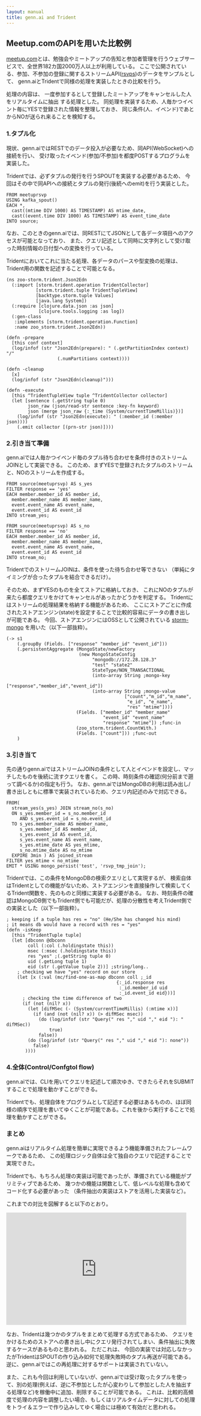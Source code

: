 ```yaml
---
layout: manual
title: genn.ai and Trident
---
```


## Meetup.comのAPIを用いた比較例


[meetup.com](http://www.meetup.com/)とは、勉強会やミートアップの告知と参加者管理を行うウェブサービスで、全世界182カ国2000万人以上が利用している。
ここで公開されている、参加、不参加の登録に関するストリームAPI([rsvps](http://www.meetup.com/meetup_api/docs/stream/2/rsvps/))のデータをサンプルとして、
genn.aiとTridentで同様の処理を実装したときの比較を行う。

処理の内容は、
一度参加するとして登録したミートアップをキャンセルした人をリアルタイムに抽出
する処理とした。
同処理を実装するため、人毎かつイベント毎にYESで登録された情報を整理しておき、
同じ条件(人、イベンド)であとからNOが送られ来ることを検知する。

### 1.タプル化

現状、genn.aiではRESTでのデータ投入が必要なため、同API(WebSocket)への接続を行い、
受け取ったイベンド(参加/不参加)を都度POSTするプログラムを実装した。

Tridentでは、必ずタプルの発行を行うSPOUTを実装する必要があるため、
今回はその中で同APIへの接続とタプルの発行(後続へのemit)を行う実装とした。

    FROM meetuprsvp
    USING kafka_spout()
    EACH *,
      cast((mtime DIV 1000) AS TIMESTAMP) AS mtime_date,
      cast((event.time DIV 1000) AS TIMESTAMP) AS event_time_date
    INTO source;

なお、このときのgenn.aiでは、同RESTにてJSONとして各データ項目へのアクセスが可能となっており、
また、クエリ記述として同時に文字列として受け取った時刻情報の日付型への変換を行っている。

Tridentにおいてこれに当たる処理、各データのパースや型変換の処理は、Trident用の関数を記述することで可能となる。

    (ns zoo-storm.trident.Json2Edn
      (:import [storm.trident.operation TridentCollector]
               [storm.trident.tuple TridentTupleView]
               [backtype.storm.tuple Values]
               [java.lang System])
      (:require [clojure.data.json :as json]
                [clojure.tools.logging :as log])
      (:gen-class
       :implements [storm.trident.operation.Function]
       :name zoo_storm.trident.Json2Edn))

    (defn -prepare
      [this conf context]
      (log/infof (str "Json2Edn(prepare): " (.getPartitionIndex context) "/"
                       (.numPartitions context))))

    (defn -cleanup
      [x]
      (log/infof (str "Json2Edn(cleanup)")))

    (defn -execute
      [this ^TridentTupleView tuple ^TridentCollector collector]
      (let [sentence (.getString tuple 0)
            json_raw (json/read-str sentence :key-fn keyword)
            json (merge json_raw {:_time (System/currentTimeMillis)})]
        (log/infof (str "Json2Edn(execute): " (:member_id (:member json))))
        (.emit collector [(prn-str json)])))


### 2.引き当て準備

genn.aiでは人毎かつイベンド毎のタプル待ち合わせを条件付きのストリームJOINとして実装できる。
このため、まずYESで登録されたタプルのストリームと、NOのストリームを作成する。

    FROM source(meetuprsvp) AS s_yes
    FILTER response == 'yes'
    EACH member.member_id AS member_id,
      member.member_name AS member_name,
      event.event_name AS event_name,
      event.event_id AS event_id
    INTO stream_yes;

    FROM source(meetuprsvp) AS s_no
    FILTER response == 'no'
    EACH member.member_id AS member_id,
      member.member_name AS member_name,
      event.event_name AS event_name,
      event.event_id AS event_id
    INTO stream_no;

TridentでのストリームJOINは、条件を使った待ち合わせ等できない
（単純にタイミングが合ったタプルを結合できるだけ）。

そのため、まずYESのものを全てストアに格納しておき、
これにNOのタプルが来たら都度クエリをかけてキャンセルがあったかどうかを判定する。
Tridentにはストリームの処理結果を格納する機能があるため、
ここにストアごとに作成されたストアエンジン(state)を設定することで比較的容易にデータの書き出しが可能である。
今回、ストアエンジンにはOSSとして公開されている [storm-mongo](https://github.com/wilbinsc/storm-mongo) を用いた（以下一部抜粋）。

    (-> s1
        (.groupBy (Fields. ["response" "member_id" "event_id"]))
        (.persistentAggregate (MongoState/newFactory
                               (new MongoStateConfig
                                    "mongodb://172.28.128.3"
                                    "test" "state2"
                                    StateType/NON_TRANSACTIONAL
                                    (into-array String ;mongo-key
                                                ["response","member_id","event_id"])
                                    (into-array String ;mongo-value
                                                ["count","m_id","m_name",
                                                 "e_id", "e_name",
                                                 "res" "mtime"])))
                              (Fields. ["member_id" "member_name"
                                        "event_id" "event_name"
                                        "response" "mtime"]) ;func-in
                              (zoo_storm.trident.CountWith.)
                              (Fields. ["count"])) ;func-out
        )

### 3.引き当て

先の通りgenn.aiではストリームJOINの条件として人とイベンドを設定し、マッチしたものを後続に流すクエリを書く。
この時、時刻条件の確認(何分前まで遡って調べるか)の指定も行う。
なお、genn.aiではMongoDBの利用は読み出し/書き出しともに標準で実装されているため、クエリ内記述のみで対応できる。

    FROM(
      stream_yes(s_yes) JOIN stream_no(s_no)
      ON s_yes.member_id = s_no.member_id
         AND s_yes.event_id = s_no.event_id
      TO s_yes.member_name AS member_name,
         s_yes.member_id AS member_id,
         s_yes.event_id AS event_id,
         s_yes.event_name AS event_name,
         s_yes.mtime_date AS yes_mtime,
         s_no.mtime_date AS no_mtime
      EXPIRE 3min ) AS joined_stream
    FILTER yes_mtime < no_mtime
    EMIT * USING mongo_persist('test', 'rsvp_tmp_join');

Tridentでは、この条件をMongoDBの検索クエリとして実現するが、
検索自体はTridentとしての機能がないため、ストアエンジンを直接操作して検索してくるTrident関数を、先のものと同様に実装する必要がある。
なお、時刻条件の確認はMongoDB側でもTrident側でも可能だが、処理の分散性を考えTrident側での実装とした（以下一部抜粋）。

    ; keeping if a tuple has res = "no" (He/She has changed his mind)
    ; it means db would have a record with res = "yes"
    (defn -isKeep
      [this ^TridentTuple tuple]
      (let [dbconn @dbconn
            coll (:col (.holdingstate this))
            msec (:msec (.holdingstate this))
            res "yes" ;(.getString tuple 0)
            uid (.getLong tuple 1)
            eid (str (.getValue tuple 2))] ;string/long..
        ; checking we have "yes" record on our store
        (let [x (:val (mc/find-one-as-map dbconn coll ;_id
                                             {:_id.response res
                                              :_id.member_id uid
                                              :_id.event_id eid}))]
          ; checking the time difference of two
          (if (not (nil? x))
            (let [difMSec (- (System/currentTimeMillis) (:mtime x))]
              (if (and (not (nil? x)) (> difMSec msec))
                (do (log/infof (str "Query(" res "," uid "," eid "): " difMSec))
                    true)
                false))
            (do (log/infof (str "Query(" res "," uid "," eid "): none"))
              false)
           ))))


### 4.全体(Control/Confgtol flow)

genn.aiでは、CLIを用いてクエリを記述して順次ゆき、できたらそれをSUBMITすることで処理を動かすことができる。

Tridentでも、処理自体をプログラムとして記述する必要はあるものの、ほぼ同様の順序で処理を書いてゆくことが可能である。これを後から実行することで処理を動かすことができる。

### まとめ

genn.aiはリアルタイム処理を簡単に実現できるよう機能準備されたフレームワークであるため、
この処理ロジック自体は全て独自のクエリで記述することで実現できた。

Tridentでも、もちろん処理の実装は可能であったが、準備されている機能がプリミティブであるため、
幾つかの機能は関数として、低レベルな処理も含めてコード化する必要があった
（条件抽出の実装はストアを活用した実装など）。

これまでの対比を図解すると以下のとおり。

<iframe src="https://docs.google.com/presentation/d/1KhzALhhVRZK6oJ3RGKptICes8nNrf_WTm3dj_3YPsaY/embed?start=false&loop=false&delayms=3000" frameborder="0" width="480" height="299" allowfullscreen="true" mozallowfullscreen="true" webkitallowfullscreen="true"></iframe>

なお、Tridentは幾つかのタプルをまとめて処理する方式であるため、
クエリをかけるためのストアへの書き出し中にクエリ発行されてしまい、条件抽出に失敗するケースがあるものと思われる。
ただこれは、
今回の実装では対応しなかったがTridentはSPOUTの作り込み如何で処理失敗時のタプル再送が可能である。
逆に、genn.aiではこの再処理に対するサポートは実装されていない。

また、これも今回は利用していないが、genn.aiでは受け取ったタプルを使って、別の処理(例えば、逆に不参加としたが心変わりして参加とした人を抽出する処理など)を稼働中に追加、削除することが可能である。
これは、比較的高頻度で処理の内容を調整したい場合、もしくはリアルタイムデータに対しての処理をトライ＆エラーで作り込みしてゆく場合には極めて有効だと思われる。




